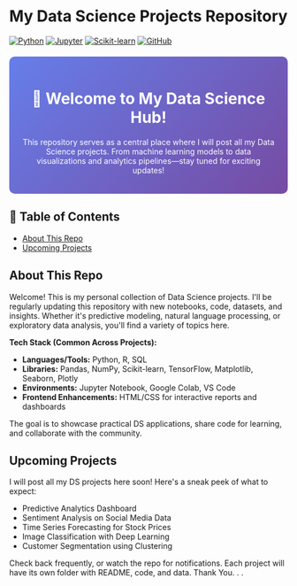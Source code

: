 # My Data Science Projects Repository

[![Python](https://img.shields.io/badge/Python-3.8%2B-blue)](https://www.python.org/)
[![Jupyter](https://img.shields.io/badge/Jupyter-Notebook-orange)](https://jupyter.org/)
[![Scikit-learn](https://img.shields.io/badge/Scikit-learn-1.0%2B-green)](https://scikit-learn.org/)
[![GitHub](https://img.shields.io/badge/GitHub-Repo-purple)](https://github.com/yourusername/yourrepo)

<div style="background: linear-gradient(135deg, #667eea 0%, #764ba2 100%); padding: 20px; border-radius: 10px; color: white; text-align: center; margin: 20px 0;">
  <h1>🚀 Welcome to My Data Science Hub!</h1>
  <p>This repository serves as a central place where I will post all my Data Science projects. From machine learning models to data visualizations and analytics pipelines—stay tuned for exciting updates!</p>
</div>

## 📖 Table of Contents
- [About This Repo](#about-this-repo)
- [Upcoming Projects](#upcoming-projects)

## About This Repo
Welcome! This is my personal collection of Data Science projects. I'll be regularly updating this repository with new notebooks, code, datasets, and insights. Whether it's predictive modeling, natural language processing, or exploratory data analysis, you'll find a variety of topics here.

**Tech Stack (Common Across Projects):**
- **Languages/Tools:** Python, R, SQL
- **Libraries:** Pandas, NumPy, Scikit-learn, TensorFlow, Matplotlib, Seaborn, Plotly
- **Environments:** Jupyter Notebook, Google Colab, VS Code
- **Frontend Enhancements:** HTML/CSS for interactive reports and dashboards

The goal is to showcase practical DS applications, share code for learning, and collaborate with the community.

## Upcoming Projects
I will post all my DS projects here soon! Here's a sneak peek of what to expect:
- Predictive Analytics Dashboard
- Sentiment Analysis on Social Media Data
- Time Series Forecasting for Stock Prices
- Image Classification with Deep Learning
- Customer Segmentation using Clustering

Check back frequently, or watch the repo for notifications. Each project will have its own folder with README, code, and data.
Thank You. . . 

